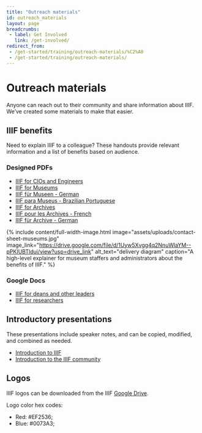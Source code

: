 ```yaml
---
title: "Outreach materials"
id: outreach_materials
layout: page
breadcrumbs:
 - label: Get Involved
   link: /get-involved/
redirect_from:
 - /get-started/training/outreach-materials/%C2%A0
 - /get-started/training/outreach-materials/
---
```


# Outreach materials

Anyone can reach out to their community and share information about IIIF. We’ve created some materials to make that easier.

## IIIF benefits
Need to explain IIIF to a colleague? These handouts provide relevant information and a list of benefits based on audience.

### Designed PDFs
- [IIIF for CIOs and Engineers](https://drive.google.com/file/d/1hpzfTnk-uIQeBThvs4xMK9jJtggC3-Si/view?usp=drive_link)
- [IIIF for Museums](https://drive.google.com/file/d/1Uyw5Xvgg4q2NnuWlaYM--pPKIUBTldui/view?usp=drive_link)
- [IIIF für Museen - German](https://drive.google.com/file/d/1EulwEtUK5R_MA8YXem3dmEWSuJj2K0CY/view?usp=sharing)
- [IIIF para Museus - Brazilian Portuguese](https://drive.google.com/file/d/1zoAITW_Yp779dlzzLHLvK8O39TEZFb8m/view?usp=drive_link)
- [IIIF for Archives](https://drive.google.com/file/d/1kw_M1XQ80h3QzWbIo8QYkL2Jt8YgZgEy/view?usp=drive_link)
- [IIIF pour les Archives - French](https://drive.google.com/file/d/1aj0-eCr1EWLUyt59l0z_pZ6-hITbEFWw/view?usp=drive_link)
- [IIIF für Archive - German](https://drive.google.com/file/d/16B9YOcErTWo-DQUtlhsBsgHpISw3IK15/view?usp=drive_link)



{% include content/full-width-image.html image="assets/uploads/contact-sheet-museums.jpg" image_link="https://drive.google.com/file/d/1Uyw5Xvgg4q2NnuWlaYM--pPKIUBTldui/view?usp=drive_link" alt_text="delivery diagram" caption="A high-level explainer for museum staffers and administrators about the benefits of IIIF." %}

### Google Docs
- [IIIF for deans and other leaders](https://docs.google.com/document/d/1G62fUv1V6iUhskMDNgZlcyXVoIk4O9_FIOrL4kjlxXM/edit?usp=sharing)
- [IIIF for researchers](https://docs.google.com/document/d/1GWfh0F6HlzJtII9JxyED2CQ4eH9qwtGdO9yhMHxqvjs/edit?usp=sharing)


## Introductory presentations
These presentations include speaker notes, and can be copied, modified, and combined as needed.
- [Introduction to IIIF](https://docs.google.com/presentation/d/1Qg6fHn6p040crWf8bbE4v3heVQepqa9DnDP8yks3tk0/edit?usp=sharing)
- [Introduction to the IIIF community](https://docs.google.com/presentation/d/1TSdrdwrk-nI1pWknZfiUkkYc4a4Ktc6pdsY8pACs4eI/edit?usp=sharing)

## Logos
IIIF logos can be downloaded from the IIIF [Google Drive](https://drive.google.com/drive/folders/1XHSqgM1msVx7oi7Pqw30PEKTVbG4PeTK).

Logo color hex codes:
- Red: #EF2536;
- Blue: #0073A3;
